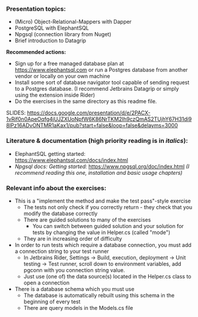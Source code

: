 ### Presentation topics:
- (Micro) Object-Relational-Mappers with Dapper
- PostgreSQL with ElephantSQL
- Npgsql (connection library from Nuget)
- Brief introduction to Datagrip

**Recommended actions:**
- Sign up for a free managed database plan at https://www.elephantsql.com or run a Postgres database from another vendor or locally on your own machine
- Install some sort of database navigator tool capable of sending request to a Postgres database. (I recommend Jetbrains Datagrip or simply using the extension inside Rider)
- Do the exercises in the same directory as this readme file.

SLIDES: https://docs.google.com/presentation/d/e/2PACX-1vRif0n0ApeOqfg4jUJZXUoNpfW6K86NrTKM2Ih9czQmAS2TUjhY67H31di98lPz16ADvONTMR1aKax1/pub?start=false&loop=false&delayms=3000

### Literature & documentation (high priority reading is in *italics*):
- ElephantSQL getting started: https://www.elephantsql.com/docs/index.html
- *Npgsql docs: Getting started:* https://www.npgsql.org/doc/index.html *(I recommend reading this one, installation and basic usage chapters)*

### Relevant info about the exercises:
- This is a "implement the method and make the test pass"-style exercise
  - The tests not only check if you correctly return - they check that you modify the database correctly
  - There are guided solutions to many of the exercises
    - You can switch between guided solution and your solution for tests by changing the value in Helper.cs (called "mode")
  - They are in increasing order of difficulty
- In order to run tests which require a database connection, you must add a connection string to your test runner
  - In Jetbrains Rider, Settings -> Build, execution, deployment -> Unit testing -> Test runner, scroll down to environment variables, add pgconn with you connection string value.
  - Just use (one of) the data source(s) located in the Helper.cs class to open a connection
- There is a database schema which you must use
  - The database is automatically rebuilt using this schema in the beginning of every test
  - There are query models in the Models.cs file